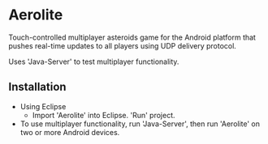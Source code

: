 Aerolite
========

Touch-controlled multiplayer asteroids game for the Android platform that pushes real-time updates to all players using UDP delivery protocol.

Uses 'Java-Server' to test multiplayer functionality. 

## Installation

* Using Eclipse
  * Import 'Aerolite' into Eclipse. 'Run' project.
* To use multiplayer functionality, run 'Java-Server', then run 'Aerolite' on two or more Android devices.
